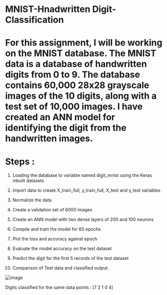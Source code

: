 # MNIST-Hnadwritten Digit-Classification

# For this assignment, I will be working on the MNIST database. The MNIST data is a database of handwritten digits from 0 to 9. The database contains 60,000 28x28 grayscale images of the 10 digits, along with a test set of 10,000 images. I have created an ANN model for identifying the digit from the handwritten images.

# Steps :
1. Loading the database to variable named digit_mnist using the Keras inbuilt datasets

2. Import data to create X_train_full, y_train_full, X_test and y_test variables

3. Normalize the data

4. Create a validation set of 6000 images

5. Create an ANN model with two dense layers of 200 and 100 neurons

6. Compile and train the model for 60 epochs

7. Plot the loss and accuracy against epoch

8. Evaluate the model accuracy on the test dataset

9. Predict the digit for the first 5 records of the test dataset

10. Comparison of Test data and classified output.

![image](https://user-images.githubusercontent.com/85127724/145874599-4da6e47e-b96b-4361-9b85-7394a7203377.png)

Digits classified for the same data points :  [7 2 1 0 4]

